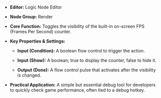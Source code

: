 - **Editor:** Logic Node Editor
    
- **Node Group:** Render
    
- **Core Function:** Toggles the visibility of the built-in on-screen FPS (Frames Per Second) counter.
    
- **Key Properties & Settings:**
    
    - **Input (Condition):** A boolean flow control to trigger the action.
        
    - **Input (Show):** A boolean; true to display the counter, false to hide it.
        
    - **Output (Done):** A flow control pulse that activates after the visibility is changed.
        
- **Practical Application:** A simple but essential debug tool for developers to quickly check game performance, often tied to a debug hotkey.